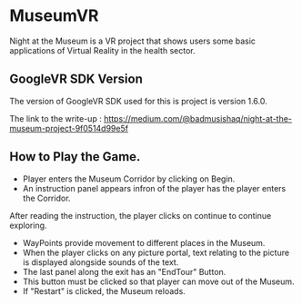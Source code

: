 # MuseumVR
Night at the Museum is a VR project that shows users some basic applications of Virtual Reality in the health sector.

## GoogleVR SDK Version
The version of GoogleVR SDK used for this is project is version 1.6.0.

The link to the write-up :
https://medium.com/@badmusishaq/night-at-the-museum-project-9f0514d99e5f

## How to Play the Game.
- Player enters the Museum Corridor by clicking on Begin.
- An instruction panel appears infron of the player has the player enters the Corridor.

After reading the instruction, the player clicks on continue to continue exploring.
- WayPoints provide movement to different places in the Museum.
- When the player clicks on any picture portal, text relating to the picture is displayed alongside sounds of the text.
- The last panel along the exit has an "EndTour" Button.
- This button must be clicked so that player can move out of the Museum.
- If "Restart" is clicked, the Museum reloads.
